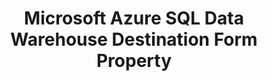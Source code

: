---
# -------------------------- #
#        CONTENT TYPE        #
# -------------------------- #

content-type: "api-form"
form-type: "destination"
key: "destination-form-properties-azure-sql-data-warehouse-object"


# -------------------------- #
#        OBJECT INFO         #
# -------------------------- #

title: "Microsoft Azure SQL Data Warehouse Destination Form Property"
api-type: "azure_sqldw"
display-name: "Azure SQL Data Warehouse"

docs-name: "microsoft-azure"
db-type: "mssql"

description: ""


# -------------------------- #
#      OBJECT ATTRIBUTES     #
# -------------------------- #

uses-common-fields: true
## See these fields in _data/connect/common/destination-forms.yml > all-destinations

object-attributes:
  - name: "azure_storage_account_token"
    type: "string"
    required: true
    read-only: false
    description: |
      An Azure Storage Access Key. This is used to access Azure Blob Storage, which Stitch uses to stage data for Polybase before loading it into an {{ form-property.display-name }} destination.

      For more info and instructions for generating this credential, refer to our [{{ form-property.display-name }} setup documentation]({{ link.destinations.setup.azure | prepend: site.baseurl | append: "#retrieve-storage-access-key" }}).
    value: |
      "<AZURE_STORAGE_ACCESS_KEY>"


  - name: "azure_storage_sas_url"
    type: "string"
    required: true
    read-only: false
    description: |
      An Azure Blob service Shared Access Signature (SAS) URL, which is used to grant Stitch restricted access to Azure Storage resources. These resources are used to load data into an {{ form-property.display-name }} destination.

      For more info and instructions for generating this credential, refer to our [{{ form-property.display-name }} setup documentation]({{ link.destinations.setup.azure | prepend: site.baseurl | append: "#generate-shared-access-signature-url" }}).
    value: |
      "<AZURE_STORAGE_SAS_URL>"
---